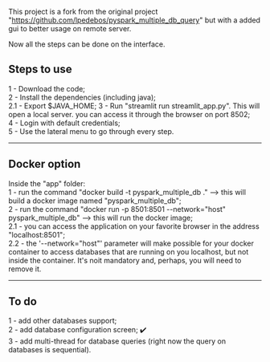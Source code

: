 This project is a fork from the original project "https://github.com/lpedebos/pyspark_multiple_db_query" but with a added gui to better usage on remote server.

Now all the steps can be done on the interface.

## Steps to use

1 - Download the code;\
2 - Install the dependencies (including java);\
2.1 - Export $JAVA_HOME;
3 - Run "streamlit run streamlit_app.py". This will open a local server. you can access it through the browser on port 8502;\
4 - Login with default credentials;\
5 - Use the lateral menu to go through every step.

---------------------------

## Docker option

Inside the "app" folder:\
1 - run the command "docker build -t pyspark_multiple_db ." --> this will build a docker image named "pyspark_multiple_db";\
2 - run the command "docker run -p 8501:8501 --network="host" pyspark_multiple_db" --> this will run the docker image;\
2.1 - you can access the application on your favorite browser in the address "localhost:8501";\
2.2 - the '--network="host"' parameter will make possible for your docker container to access databases that are running on you localhost, but not inside the container. It's noit mandatory and, perhaps, you will need to remove it.

---------------------------

## To do

1 - add other databases support;\
2 - add database configuration screen; ✔️ \
3 - add multi-thread for database queries (right now the query on databases is sequential).
